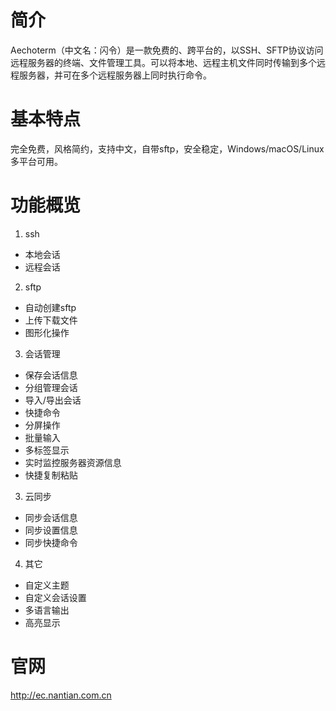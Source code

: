 # 简介
Aechoterm（中文名：闪令）是一款免费的、跨平台的，以SSH、SFTP协议访问远程服务器的终端、文件管理工具。可以将本地、远程主机文件同时传输到多个远程服务器，并可在多个远程服务器上同时执行命令。
# 基本特点
完全免费，风格简约，支持中文，自带sftp，安全稳定，Windows/macOS/Linux多平台可用。
# 功能概览
1. ssh
  - 本地会话
  - 远程会话
2. sftp
  - 自动创建sftp
  - 上传下载文件
  - 图形化操作
3. 会话管理
  - 保存会话信息
  - 分组管理会话
  - 导入/导出会话
  - 快捷命令
  - 分屏操作
  - 批量输入
  - 多标签显示
  - 实时监控服务器资源信息
  - 快捷复制粘贴
3. 云同步
  - 同步会话信息
  - 同步设置信息
  - 同步快捷命令
4. 其它
  - 自定义主题
  - 自定义会话设置
  - 多语言输出
  - 高亮显示
# 官网
http://ec.nantian.com.cn
